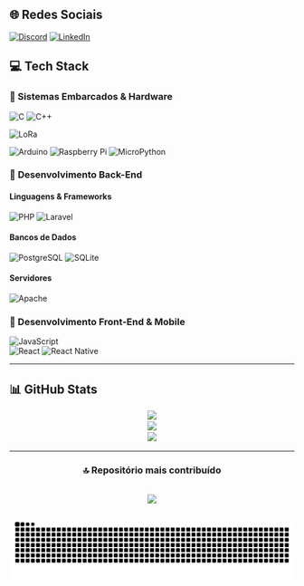 ## 🌐 Redes Sociais
[![Discord](https://img.shields.io/badge/Discord-%237289DA.svg?logo=discord&logoColor=white)](https://discord.gg/fernandohali)  [![LinkedIn](https://img.shields.io/badge/LinkedIn-%230077B5.svg?logo=linkedin&logoColor=white)](https://www.linkedin.com/in/fernando-hali-santos-andrade-234624229/)  
## 💻 Tech Stack
### 🔹 Sistemas Embarcados & Hardware
![C](https://img.shields.io/badge/c-%2300599C.svg?style=for-the-badge&logo=c&logoColor=white)    ![C++](https://img.shields.io/badge/c++-%2300599C.svg?style=for-the-badge&logo=c%2B%2B&logoColor=white)
  
![LoRa](https://img.shields.io/badge/LoRa-%2300A6D6.svg?style=for-the-badge&logoColor=white)
  
   ![Arduino](https://img.shields.io/badge/Arduino-%2300979D.svg?style=for-the-badge&logo=arduino&logoColor=white)  ![Raspberry Pi](https://img.shields.io/badge/RaspberryPi-%23C51A4A.svg?style=for-the-badge&logo=raspberry-pi&logoColor=white)  ![MicroPython](https://img.shields.io/badge/MicroPython-%23000000.svg?style=for-the-badge&logo=micropython&logoColor=white)  


### 🔹  **Desenvolvimento Back-End**

#### Linguagens & Frameworks

![PHP](https://img.shields.io/badge/php-%23777BB4.svg?style=for-the-badge&logo=php&logoColor=white)  ![Laravel](https://img.shields.io/badge/laravel-%23FF2D20.svg?style=for-the-badge&logo=laravel&logoColor=white)

#### Bancos de Dados

![PostgreSQL](https://img.shields.io/badge/postgres-%23316192.svg?style=for-the-badge&logo=postgresql&logoColor=white)     ![SQLite](https://img.shields.io/badge/sqlite-%2307405e.svg?style=for-the-badge&logo=sqlite&logoColor=white)

#### Servidores
![Apache](https://img.shields.io/badge/apache-%23D42029.svg?style=for-the-badge&logo=apache&logoColor=white)  

### 🔹 Desenvolvimento Front-End & Mobile

![JavaScript](https://img.shields.io/badge/javascript-%23323330.svg?style=for-the-badge&logo=javascript&logoColor=%23F7DF1E)   
![React](https://img.shields.io/badge/react-%2320232a.svg?style=for-the-badge&logo=react&logoColor=%2361DAFB) ![React Native](https://img.shields.io/badge/react_native-%2320232a.svg?style=for-the-badge&logo=react&logoColor=%2361DAFB)  

---
## 📊 GitHub Stats
*<div align="center">*
![](https://github-readme-stats.vercel.app/api?username=fernandohali&theme=chartreuse-dark&hide_border=true&include_all_commits=false&count_private=false)
*<div align="center">*
![](https://github-readme-streak-stats.herokuapp.com/?user=fernandohali&theme=chartreuse-dark&hide_border=true&locale=pt-br)
*<div align="center">*
![](https://github-readme-stats.vercel.app/api/top-langs/?username=fernandohali&theme=chartreuse-dark&hide_border=true&include_all_commits=false&count_private=false&layout=compact&locale=pt-br)

---
### 🔝 Repositório mais contribuído
![](https://github-contributor-stats.vercel.app/api?username=fernandohali&limit=5&theme=ocean_dark&combine_all_yearly_contributions=true&locale=pt-br)
---

<div align="center">
  <picture>
  <source media="(prefers-color-scheme: dark)" srcset="https://raw.githubusercontent.com/fernandohali/fernandohali/output/github-contribution-grid-snake-dark.svg">
  <source media="(prefers-color-scheme: light)" srcset="https://raw.githubusercontent.com/fernandohali/fernandohali/output/github-contribution-grid-snake.svg">
  <img alt="github contribution grid snake animation" src="https://raw.githubusercontent.com/fernandohali/fernandohali/output/github-contribution-grid-snake.svg">
  </picture>
</div>
